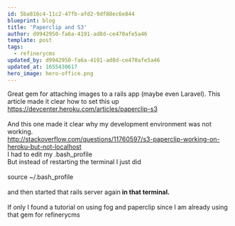 ```yaml
---
id: 5ba816c4-11c2-47fb-afd2-9df88ec6e844
blueprint: blog
title: 'Paperclip and S3'
author: d9942950-fa6a-4191-ad8d-ce470afe5a46
template: post
tags:
  - refinerycms
updated_by: d9942950-fa6a-4191-ad8d-ce470afe5a46
updated_at: 1655430617
hero_image: hero-office.png
---
```

Great gem for attaching images to a rails app (maybe even Laravel). This article made it clear how to set this up<br><a href="https://devcenter.heroku.com/articles/paperclip-s3" target="" rel="">https://devcenter.heroku.com/articles/paperclip-s3</a><br><br>And this one made it clear why my development environment was not working.<br><a href="http://stackoverflow.com/questions/11760597/s3-paperclip-working-on-heroku-but-not-localhost" target="" rel="">http://stackoverflow.com/questions/11760597/s3-paperclip-working-on-heroku-but-not-localhost</a><br>I had to edit my .bash_profile<br>But instead of restarting the terminal I just did&nbsp;<br><br>source ~/.bash_profile&nbsp;<br><br>and then started that rails server again<b> in that terminal.</b><br><br>If only I found a tutorial on using fog and paperclip since I am already using that gem for refinerycms<br><br>